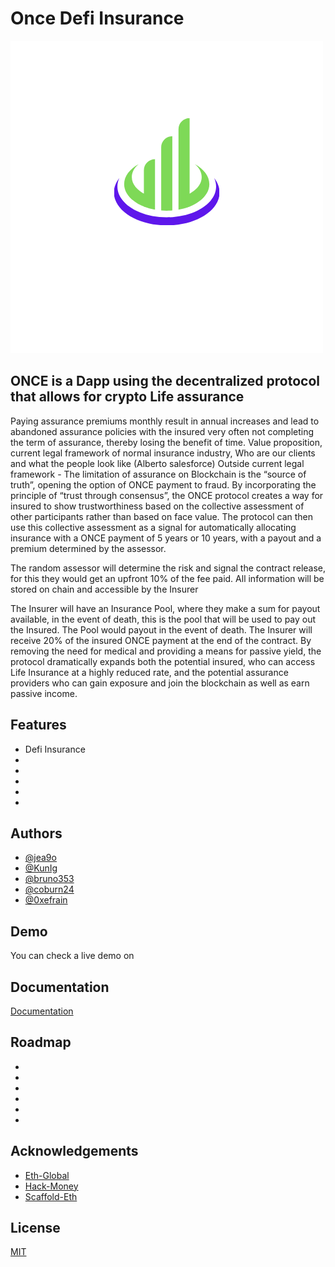 
#  Once Defi Insurance 

![Logo](https://github.com/Once-DeFi-Insurance/design/blob/main/logo.png)

## ONCE is a Dapp using the decentralized protocol that allows for crypto Life assurance 
Paying assurance premiums monthly result in annual increases and lead to abandoned assurance policies with the insured very often not completing the term of assurance, thereby losing the benefit of time.
Value proposition, current legal framework of normal insurance industry, 
Who are our clients and what the people look like
(Alberto salesforce)
Outside current legal framework - 
The limitation of assurance on Blockchain is the “source of truth”, opening the option of ONCE payment to fraud. 
By incorporating the principle of “trust through consensus”, the ONCE protocol creates a way for insured to show trustworthiness based on the collective assessment of other participants rather than based on face value.
The protocol can then use this collective assessment as a signal for automatically allocating insurance with a ONCE payment of 5 years or 10 years, with a payout and a premium determined by the assessor. 

The random assessor will determine the risk and signal the contract release, for this they would get an upfront 10% of the fee paid.  All information will be stored on chain and accessible by the Insurer

The Insurer will have an Insurance Pool, where they make a sum for payout available, in the event of death, this is the pool that will be used to pay out the Insured.
The Pool would payout in the event of death.
The Insurer will receive 20% of the insured ONCE payment at the end of the contract.
By removing the need for medical and providing a means for   passive yield, the protocol dramatically expands both the potential insured, who can access Life Insurance at a highly reduced rate, and the potential assurance providers who can gain exposure and join the blockchain as well as earn passive income.


## Features

- Defi Insurance
- 
- 
- 
-
-


## Authors

- [@jea9o](https://www.github.com/jea9o)
- [@KunIg](https://www.github.com/KunIg)
- [@bruno353](https://www.github.com/bruno353)
- [@coburn24](https://www.github.com/coburn24)
- [@0xefrain](https://www.github.com/0xefrain)





## Demo
You can check a live demo on


## Documentation

[Documentation](https://app.gitbook.com/s/KXimXbNB5D0Dqp4ZQM5E/)


## Roadmap

- 

- 
- 
- 
- 
- 



## Acknowledgements

 - [Eth-Global](https://ethglobal.com/)
 - [Hack-Money](https://hackathon.money/)
 - [Scaffold-Eth](https://github.com/scaffold-eth/scaffold-eth)


## License

[MIT](https://choosealicense.com/licenses/mit/)

